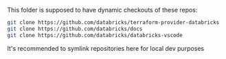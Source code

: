 This folder is supposed to have dynamic checkouts of these repos:

```sh
git clone https://github.com/databricks/terraform-provider-databricks
git clone https://github.com/databricks/docs
git clone https://github.com/databricks/databricks-vscode
```

It's recommended to symlink repositories here for local dev purposes